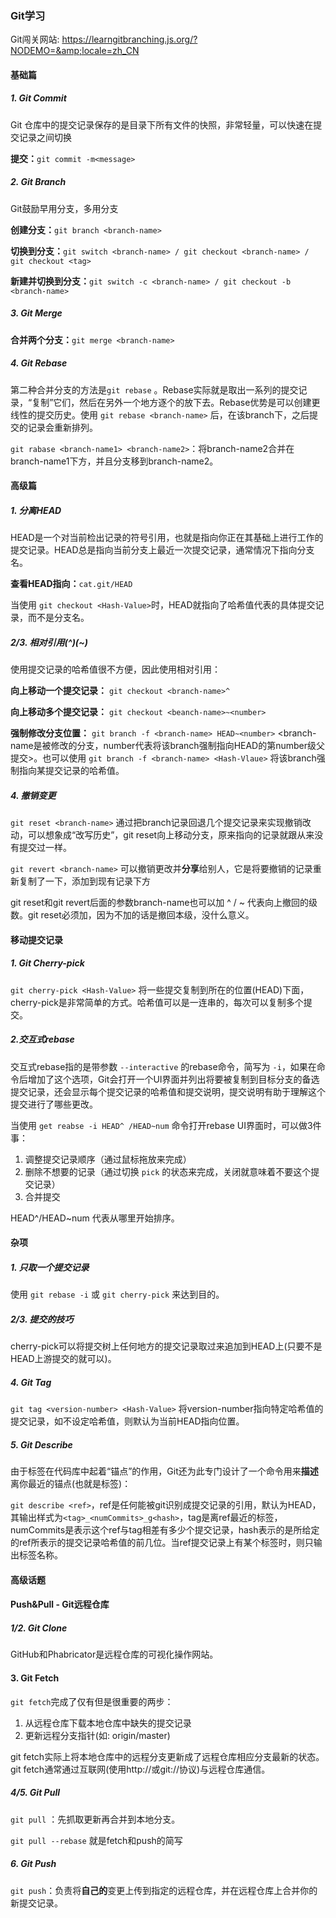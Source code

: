 ### Git学习

Git闯关网站: https://learngitbranching.js.org/?NODEMO=&amp;locale=zh_CN

#### 基础篇

##### 1. Git Commit

Git 仓库中的提交记录保存的是目录下所有文件的快照，非常轻量，可以快速在提交记录之间切换

**提交：**`git commit -m<message>` 

##### 2. Git Branch

Git鼓励早用分支，多用分支

**创建分支：**`git branch <branch-name>`

**切换到分支：**`git switch <branch-name> / git checkout <branch-name> / git checkout <tag>`

**新建并切换到分支：**`git switch -c <branch-name> / git checkout -b <branch-name>`

##### 3. Git Merge

**合并两个分支：**`git merge <branch-name>` <branch-name is the merged branch.> 

##### 4. Git Rebase

第二种合并分支的方法是`git rebase` 。Rebase实际就是取出一系列的提交记录，“复制”它们，然后在另外一个地方逐个的放下去。Rebase优势是可以创建更线性的提交历史。使用 `git rebase <branch-name>` 后，在该branch下，之后提交的记录会重新排列。

`git rabase <branch-name1> <branch-name2>`：将branch-name2合并在branch-name1下方，并且分支移到branch-name2。

#### 高级篇

##### 1. 分离HEAD

HEAD是一个对当前检出记录的符号引用，也就是指向你正在其基础上进行工作的提交记录。HEAD总是指向当前分支上最近一次提交记录，通常情况下指向分支名。

**查看HEAD指向：**`cat.git/HEAD` 

当使用 `git checkout <Hash-Value>`时，HEAD就指向了哈希值代表的具体提交记录，而不是分支名。

##### 2/3. 相对引用(^)(~)

使用提交记录的哈希值很不方便，因此使用相对引用：

**向上移动一个提交记录：** `git checkout <branch-name>^`

**向上移动多个提交记录：** `git checkout <beanch-name>~<number>`

**强制修改分支位置：** `git branch -f <branch-name> HEAD~<number>` <branch-name是被修改的分支，number代表将该branch强制指向HEAD的第number级父提交>。也可以使用 `git branch -f <branch-name> <Hash-Vlaue>` 将该branch强制指向某提交记录的哈希值。

##### 4. 撤销变更

`git reset <branch-name>` 通过把branch记录回退几个提交记录来实现撤销改动，可以想象成“改写历史”，git reset向上移动分支，原来指向的记录就跟从来没有提交过一样。

`git revert <branch-name>` 可以撤销更改并**分享**给别人，它是将要撤销的记录重新复制了一下，添加到现有记录下方

git reset和git revert后面的参数branch-name也可以加 ^ / ~<number> 代表向上撤回的级数。git reset必须加，因为不加的话是撤回本级，没什么意义。

#### 移动提交记录

##### 1. Git Cherry-pick

`git cherry-pick <Hash-Value>` 将一些提交复制到所在的位置(HEAD)下面，cherry-pick是非常简单的方式。哈希值可以是一连串的，每次可以复制多个提交。

##### 2.交互式rebase

交互式rebase指的是带参数 `--interactive` 的rebase命令，简写为 `-i`，如果在命令后增加了这个选项，Git会打开一个UI界面并列出将要被复制到目标分支的备选提交记录，还会显示每个提交记录的哈希值和提交说明，提交说明有助于理解这个提交进行了哪些更改。

当使用 `get reabse -i HEAD^ /HEAD~num` 命令打开rebase UI界面时，可以做3件事：

1. 调整提交记录顺序（通过鼠标拖放来完成）
2. 删除不想要的记录（通过切换 `pick` 的状态来完成，关闭就意味着不要这个提交记录）
3. 合并提交

HEAD^/HEAD~num 代表从哪里开始排序。

#### 杂项

##### 1. 只取一个提交记录

使用 `git rebase -i` 或 `git cherry-pick` 来达到目的。

##### 2/3. 提交的技巧

cherry-pick可以将提交树上任何地方的提交记录取过来追加到HEAD上(只要不是HEAD上游提交的就可以)。

##### 4. Git Tag

`git tag <version-number> <Hash-Value>` 将version-number指向特定哈希值的提交记录，如不设定哈希值，则默认为当前HEAD指向位置。

##### 5. Git Describe

由于标签在代码库中起着“锚点”的作用，Git还为此专门设计了一个命令用来**描述**离你最近的锚点(也就是标签)：

`git describe <ref>`，ref是任何能被git识别成提交记录的引用，默认为HEAD，其输出样式为`<tag>_<numCommits>_g<hash>`，tag是离ref最近的标签，numCommits是表示这个ref与tag相差有多少个提交记录，hash表示的是所给定的ref所表示的提交记录哈希值的前几位。当ref提交记录上有某个标签时，则只输出标签名称。

#### 高级话题

#### Push&Pull - Git远程仓库

##### 1/2. Git Clone

GitHub和Phabricator是远程仓库的可视化操作网站。

#### 3. Git Fetch

`git fetch`完成了仅有但是很重要的两步：

1. 从远程仓库下载本地仓库中缺失的提交记录
2. 更新远程分支指针(如: origin/master)

git fetch实际上将本地仓库中的远程分支更新成了远程仓库相应分支最新的状态。git fetch通常通过互联网(使用http://或git://协议)与远程仓库通信。

##### 4/5. Git Pull

`git pull` ：先抓取更新再合并到本地分支。

`git pull --rebase` 就是fetch和push的简写

##### 6. Git Push

`git push`：负责将**自己的**变更上传到指定的远程仓库，并在远程仓库上合并你的新提交记录。
